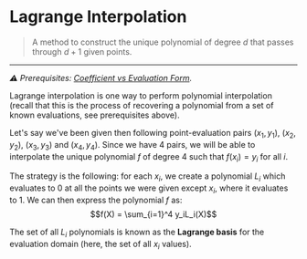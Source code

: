 # Lagrange Interpolation
> A method to construct the unique polynomial of degree $d$ that passes through $d+1$ given points.
---

*⚠️ Prerequisites: [Coefficient vs Evaluation Form](./coefficient_form.md#coefficient-form-vs-evaluation-form).*

Lagrange interpolation is one way to perform polynomial interpolation (recall that this is the process of recovering a polynomial from a set of known evaluations, see prerequisites above).

Let's say we've been given then following point-evaluation pairs $(x_1, y_1)$, $(x_2, y_2)$, $(x_3, y_3)$ and $(x_4, y_4)$. Since we have 4 pairs, we will be able to interpolate the unique polynomial $f$ of degree 4 such that $f(x_i) = y_i$ for all $i$.

The strategy is the following: for each $x_i$, we create a polynomial $L_i$ which evaluates to 0 at all the points we were given except $x_i$, where it evaluates to 1. We can then express the polynomial $f$ as: 
$$f(X) = \sum_{i=1}^4 y_iL_i(X)$$


The set of all $L_i$ polynomials is known as the **Lagrange basis** for the evaluation domain (here, the set of all $x_i$ values).